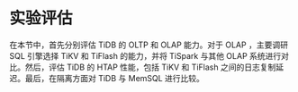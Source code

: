 # 实验评估

在本节中，首先分别评估 TiDB 的 OLTP 和 OLAP 能力。对于 OLAP ，主要调研 SQL 引擎选择 TiKV 和 TiFlash 的能力，并将 TiSpark 与其他 OLAP 系统进行对比。然后，评估 TiDB 的 HTAP 性能，包括 TiKV 和 TiFlash 之间的日志复制延迟。最后，在隔离方面对 TiDB 与 MemSQL 进行比较。
